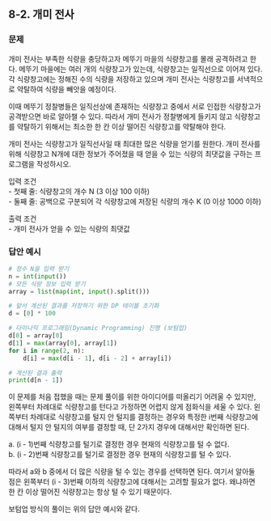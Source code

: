## 8-2. 개미 전사

### 문제
개미 전사는 부족한 식량을 충당하고자 메뚜기 마을의 식량창고를 몰래 공격하려고 한다. 메뚜기 마을에는 여러 개의 식량창고가 있는데, 식량창고는 일직선으로 이어져 있다. 각 식량창고에는 정해진 수의 식량을 저장하고 있으며 개미 전사는 식량창고를 서낵적으로 약탈하여 식량을 빼앗을 예정이다.  

이때 메뚜기 정찰병들은 일직선상에 존재하는 식량창고 중에서 서로 인접한 식량창고가 공격받으면 바로 알아챌 수 있다. 따라서 개미 전사가 정찰병에게 들키지 않고 식량창고를 약탈하기 위해서는 최소한 한 칸 이상 떨어진 식량창고를 약탈해야 한다.  

개미 전사는 식량창고가 일직선사일 때 최대한 많은 식량을 얻기를 원한다. 개미 전사를 위해 식량창고 N개에 대한 정보가 주어졌을 때 얻을 수 있는 식량의 최댓값을 구하는 프로그램을 작성하시오.  

입력 조건  
\- 첫째 줄: 식량창고의 개수 N (3 이상 100 이하)  
\- 둘째 줄: 공백으로 구분되어 각 식량창고에 저장된 식량의 개수 K (0 이상 1000 이하)  

출력 조건  
\- 개미 전사가 얻을 수 있는 식량의 최댓값  

### 답안 예시
```python
# 정수 N을 입력 받기
n = int(input())
# 모든 식량 정보 입력 받기
array = list(map(int, input().split()))

# 앞서 계산된 결과를 저장하기 위한 DP 테이블 초기화
d = [0] * 100

# 다이나믹 프로그래밍(Dynamic Programming) 진행 (보텀업)
d[0] = array[0]
d[1] = max(array[0], array[1]) 
for i in range(2, n):
    d[i] = max(d[i - 1], d[i - 2] + array[i])

# 계산된 결과 출력
print(d[n - 1])
```
이 문제를 처음 접했을 때는 문제 풀이를 위한 아이디어를 떠올리기 어려울 수 있지만, 왼쪽부터 차례대로 식량창고를 턴다고 가정하면 어렵지 않게 점화식을 세울 수 있다. 왼쪽부터 차례대로 식량창고를 털지 안 털지를 결정하는 경우와 특정한 i번째 식량창고에 대해서 털지 안 털지의 여부를 결정할 때, 단 2가지 경우에 대해서만 확인하면 된다.

a. (i - 1)번째 식량창고를 털기로 결정한 경우 현재의 식량창고를 털 수 없다.  
b. (i - 2)번째 식량창고를 털기로 결정한 경우 현재의 식량창고를 털 수 있다.

따라서 a와 b 중에서 더 많은 식량을 털 수 있는 경우를 선택하면 된다. 여기서 알아둘 점은 왼쪽부터 (i - 3)번째 이하의 식량창고에 대해서는 고려할 필요가 없다. 왜냐하면 한 칸 이상 떨어진 식량창고는 항상 털 수 있기 때문이다. 

보텀업 방식의 풀이는 위의 답안 예시와 같다.